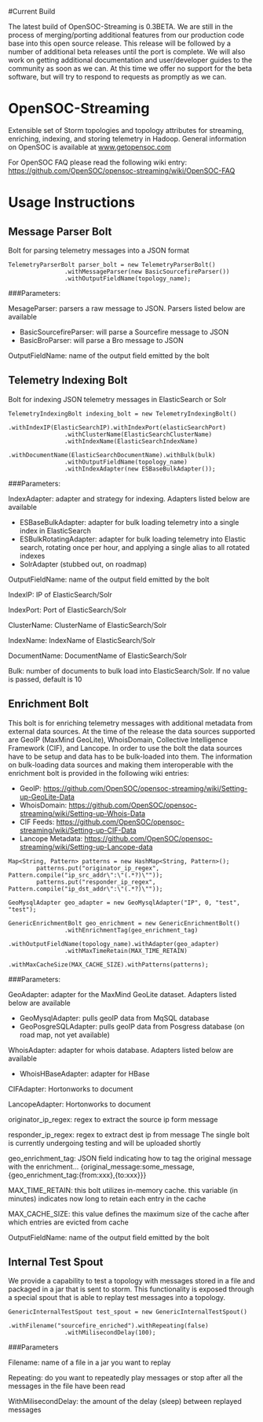 #Current Build

The latest build of OpenSOC-Streaming is 0.3BETA.  We are still in the process of merging/porting additional
features from our production code base into this open source release.  This release will be followed by
a number of additional beta releases until the port is complete.  We will also work on getting additional 
documentation and user/developer guides to the community as soon as we can.  At this time we offer no support
for the beta software, but will try to respond to requests as promptly as we can.

# OpenSOC-Streaming

Extensible set of Storm topologies and topology attributes for streaming, enriching, indexing, and storing telemetry in Hadoop.  General information on OpenSOC is available at www.getopensoc.com

For OpenSOC FAQ please read the following wiki entry:  https://github.com/OpenSOC/opensoc-streaming/wiki/OpenSOC-FAQ


# Usage Instructions

## Message Parser Bolt

Bolt for parsing telemetry messages into a JSON format

```
TelemetryParserBolt parser_bolt = new TelemetryParserBolt()
				.withMessageParser(new BasicSourcefireParser())
				.withOutputFieldName(topology_name);
```
				
###Parameters:

MesageParser: parsers a raw message to JSON. Parsers listed below are available
- BasicSourcefireParser: will parse a Sourcefire message to JSON
- BasicBroParser: will parse a Bro message to JSON

OutputFieldName: name of the output field emitted by the bolt

## Telemetry Indexing Bolt

Bolt for indexing JSON telemetry messages in ElasticSearch or Solr

```
TelemetryIndexingBolt indexing_bolt = new TelemetryIndexingBolt()
				.withIndexIP(ElasticSearchIP).withIndexPort(elasticSearchPort)
				.withClusterName(ElasticSearchClusterName)
				.withIndexName(ElasticSearchIndexName)
				.withDocumentName(ElasticSearchDocumentName).withBulk(bulk)
				.withOutputFieldName(topology_name)
				.withIndexAdapter(new ESBaseBulkAdapter());
```

###Parameters:

IndexAdapter: adapter and strategy for indexing.  Adapters listed below are available
- ESBaseBulkAdapter: adapter for bulk loading telemetry into a single index in ElasticSearch
- ESBulkRotatingAdapter: adapter for bulk loading telemetry into Elastic search, rotating once per hour, and applying a single alias to all rotated indexes
- SolrAdapter (stubbed out, on roadmap)

OutputFieldName: name of the output field emitted by the bolt

IndexIP: IP of ElasticSearch/Solr

IndexPort: Port of ElasticSearch/Solr

ClusterName: ClusterName of ElasticSearch/Solr

IndexName: IndexName of ElasticSearch/Solr

DocumentName: DocumentName of ElasticSearch/Solr

Bulk: number of documents to bulk load into ElasticSearch/Solr.  If no value is passed, default is 10

## Enrichment Bolt

This bolt is for enriching telemetry messages with additional metadata from external data sources.  At the time of the release the data sources supported are GeoIP (MaxMind GeoLite), WhoisDomain, Collective Intelligence Framework (CIF), and Lancope. In order to use the bolt the data sources have to be setup and data has to be bulk-loaded into them.  The information on bulk-loading data sources and making them interoperable with the enrichment bolt is provided in the following wiki entries:

- GeoIP:  https://github.com/OpenSOC/opensoc-streaming/wiki/Setting-up-GeoLite-Data
- WhoisDomain: https://github.com/OpenSOC/opensoc-streaming/wiki/Setting-up-Whois-Data
- CIF Feeds: https://github.com/OpenSOC/opensoc-streaming/wiki/Setting-up-CIF-Data
- Lancope Metadata: https://github.com/OpenSOC/opensoc-streaming/wiki/Setting-up-Lancope-data
 
```
Map<String, Pattern> patterns = new HashMap<String, Pattern>();
		patterns.put("originator_ip_regex", Pattern.compile("ip_src_addr\":\"(.*?)\""));
		patterns.put("responder_ip_regex", Pattern.compile("ip_dst_addr\":\"(.*?)\""));

GeoMysqlAdapter geo_adapter = new GeoMysqlAdapter("IP", 0, "test", "test");

GenericEnrichmentBolt geo_enrichment = new GenericEnrichmentBolt()
				.withEnrichmentTag(geo_enrichment_tag)
				.withOutputFieldName(topology_name).withAdapter(geo_adapter)
				.withMaxTimeRetain(MAX_TIME_RETAIN)
				.withMaxCacheSize(MAX_CACHE_SIZE).withPatterns(patterns);
```

###Parameters:

GeoAdapter: adapter for the MaxMind GeoLite dataset.  Adapters listed below are available
- GeoMysqlAdapter: pulls geoIP data from MqSQL database
- GeoPosgreSQLAdapter: pulls geoIP data from Posgress database (on road map, not yet available)

WhoisAdapter: adapter for whois database.  Adapters listed below are available
- WhoisHBaseAdapter: adapter for HBase

CIFAdapter: Hortonworks to document

LancopeAdapter: Hortonworks to document

originator_ip_regex: regex to extract the source ip form message

responder_ip_regex: regex to extract dest ip from message
The single bolt is currently undergoing testing and will be uploaded shortly

geo_enrichment_tag: JSON field indicating how to tag the original message with the enrichment... {original_message:some_message, {geo_enrichment_tag:{from:xxx},{to:xxx}}}

MAX_TIME_RETAIN: this bolt utilizes in-memory cache. this variable (in minutes) indicates now long to retain each entry in the cache

MAX_CACHE_SIZE: this value defines the maximum size of the cache after which entries are evicted from cache

OutputFieldName: name of the output field emitted by the bolt


## Internal Test Spout

We provide a capability to test a topology with messages stored in a file and packaged in a jar that is sent to storm.  This functionality is exposed through a special spout that is able to replay test messages into a topology.

```
GenericInternalTestSpout test_spout = new GenericInternalTestSpout()
				.withFilename("sourcefire_enriched").withRepeating(false)
				.withMilisecondDelay(100);
```

###Parameters

Filename: name of a file in a jar you want to replay

Repeating: do you want to repeatedly play messages or stop after all the messages in the file have been read

WithMilisecondDelay: the amount of the delay (sleep) between replayed messages

